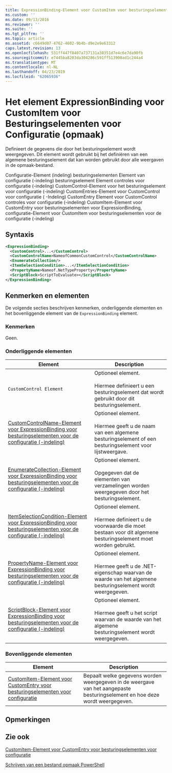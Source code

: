 ```yaml
---
title: ExpressionBinding-Element voor CustomItem voor besturingselementen voor de configuratie (-indeling) | Microsoft Docs
ms.custom: ''
ms.date: 09/13/2016
ms.reviewer: ''
ms.suite: ''
ms.tgt_pltfrm: ''
ms.topic: article
ms.assetid: c6649d07-4762-4602-9b4b-d9e2e9e63312
caps.latest.revision: 13
ms.openlocfilehash: 531ff447f8407a737131a38351d7e4c6e7da90fb
ms.sourcegitcommit: e7445ba8203da304286c591ff513900ad1c244a4
ms.translationtype: MT
ms.contentlocale: nl-NL
ms.lasthandoff: 04/23/2019
ms.locfileid: "62065936"
---
```

# <a name="expressionbinding-element-for-customitem-for-controls-for-configuration-format"></a>Het element ExpressionBinding voor CustomItem voor Besturingselementen voor Configuratie (opmaak)

Definieert de gegevens die door het besturingselement wordt weergegeven. Dit element wordt gebruikt bij het definiëren van een algemene besturingselement dat kan worden gebruikt door alle weergaven in de opmaak-bestand.

Configuratie-Element (indeling) besturingselementen Element van configuratie (-indeling) besturingselement Element controles voor configuratie (-indeling) CustomControl-Element voor het besturingselement voor configuratie (-indeling) CustomEntries-Element voor CustomControl voor configuratie ( -Indeling) CustomEntry Element voor CustomControl controles voor configuratie (-indeling) CustomItem-Element voor CustomEntry voor besturingselementen voor ExpressionBinding, configuratie-Element voor CustomItem voor besturingselementen voor de configuratie (-indeling)

## <a name="syntax"></a>Syntaxis

```xml
<ExpressionBinding>
  <CustomControl>...</CustomControl>
  <CustomControlName>NameofCommonCustomControl</CustomControlName>
  <EnumerateCollection/>
  <ItemSelectionCondition>...</ItemSelectionCondition>
  <PropertyName>Nameof.NetTypeProperty</PropertyName>
  <ScriptBlock>ScriptToEvaluate></ScriptBlock>
</ExpressionBinding>
```

## <a name="attributes-and-elements"></a>Kenmerken en elementen

De volgende secties beschrijven kenmerken, onderliggende elementen en het bovenliggende element van de `ExpressionBinding` element.

### <a name="attributes"></a>Kenmerken

Geen.

### <a name="child-elements"></a>Onderliggende elementen

|Element|Description|
|-------------|-----------------|
|`CustomControl Element`|Optioneel element.<br /><br /> Hiermee definieert u een besturingselement dat wordt gebruikt door dit besturingselement.|
|[CustomControlName-Element voor ExpressionBinding voor besturingselementen voor de configuratie (-indeling)](./customcontrolname-element-for-expressionbinding-for-controls-for-configuration-format.md)|Optioneel element.<br /><br /> Hiermee geeft u de naam van een algemene besturingselement of een besturingselement voor lijstweergave.|
|[EnumerateCollection-Element voor ExpressionBinding voor besturingselementen voor de configuratie (-indeling)](./enumeratecollection-element-for-expressionbinding-for-controls-for-configuration-format.md)|Optioneel element.<br /><br /> Opgegeven dat de elementen van verzamelingen worden weergegeven door het besturingselement.|
|[ItemSelectionCondition-Element voor ExpressionBinding voor besturingselementen voor de configuratie (-indeling)](./itemselectioncondition-element-for-expressionbinding-for-controls-for-configuration-format.md)|Optioneel element.<br /><br /> Hiermee definieert u de voorwaarde die moet bestaan voor dit algemene besturingselement moet worden gebruikt.|
|[PropertyName-Element voor ExpressionBinding voor besturingselementen voor de configuratie (-indeling)](./propertyname-element-for-expressionbinding-for-controls-for-configuration-format.md)|Optioneel element.<br /><br /> Hiermee geeft u de .NET-eigenschap waarvan de waarde van het algemene besturingselement wordt weergegeven.|
|[ScriptBlock-Element voor ExpressionBinding voor besturingselementen voor de configuratie (-indeling)](./scriptblock-element-for-expressionbinding-for-controls-for-configuration-format.md)|Optioneel element.<br /><br /> Hiermee geeft u het script waarvan de waarde van het algemene besturingselement wordt weergegeven.|

### <a name="parent-elements"></a>Bovenliggende elementen

|Element|Description|
|-------------|-----------------|
|[CustomItem-Element voor CustomEntry voor besturingselementen voor configuratie](./customitem-element-for-customentry-for-controls-for-configuration-format.md)|Bepaalt welke gegevens worden weergegeven in de weergave van het aangepaste besturingselement en hoe deze wordt weergegeven.|

## <a name="remarks"></a>Opmerkingen

## <a name="see-also"></a>Zie ook

[CustomItem-Element voor CustomEntry voor besturingselementen voor configuratie](./customitem-element-for-customentry-for-controls-for-configuration-format.md)

[Schrijven van een bestand opmaak PowerShell](./writing-a-powershell-formatting-file.md)
